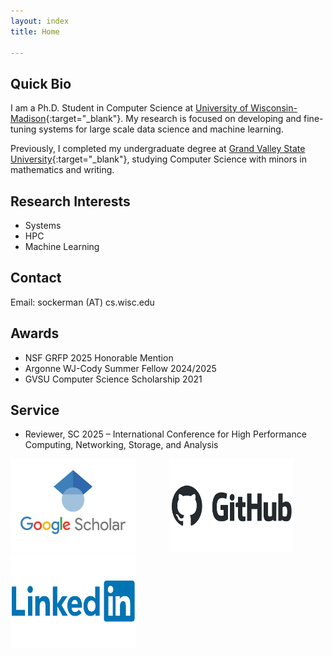 ```yaml
---
layout: index
title: Home

---
```


## Quick Bio 
I am a Ph.D. Student in Computer Science at [University of Wisconsin-Madison](https://www.cs.wisc.edu/){:target="_blank"}. My research is focused on developing and fine-tuning systems for large scale data science and machine learning. 

Previously, I completed my undergraduate degree at [Grand Valley State University](https://www.gvsu.edu/){:target="_blank"}, studying Computer Science with minors in mathematics and writing.


## Research Interests
* Systems
* HPC
* Machine Learning


## Contact

Email: sockerman (AT) cs.wisc.edu


## Awards
* NSF GRFP 2025 Honorable Mention
* Argonne WJ-Cody Summer Fellow 2024/2025
* GVSU Computer Science Scholarship 2021

## Service 

* Reviewer, SC 2025 – International Conference for High Performance Computing, Networking, Storage, and Analysis

<div style="display: inline-block;">
    <a href="https://scholar.google.com/citations?user=7gZFL2IAAAAJ&hl=en" target="_blank">
        <img src="images/gScholar.png" alt="Link to my Google Scholar" style="width: 200px; height: 150px; margin-right: 50px;">
    </a>
</div>
<div style="display: inline-block;">
    <a href="https://github.com/OckermanSethGVSU" target="_blank">
        <img src="images/github-logo-vector.png" alt="Link to my Github" style="width: 200px; height: 150px; margin-right: 50px;">
    </a>
</div>
<div style="display: inline-block;">
    <a href="https://www.linkedin.com/in/sethockerman/" target="_blank">
        <img src="images/Linkedin-Logo.png" alt="Link to my LinkedIn" style="width: 200px; height: 150px;">
    </a>
</div>


